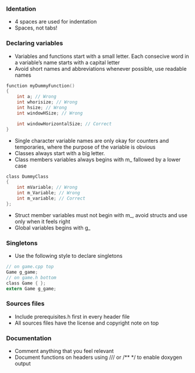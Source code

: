 ### Identation
* 4 spaces are used for indentation
* Spaces, not tabs!

### Declaring variables
* Variables and functions start with a small letter. Each consecive word in a variable’s
name starts with a capital letter
* Avoid short names and abbreviations whenever possible, use readable names

```C
function myDummyFunction()
{
    int a; // Wrong
    int whorisize; // Wrong
    int hsize; // Wrong
    int windowHSize; // Wrong

    int windowHorizontalSize; // Correct
}
```

* Single character variable names are only okay for counters and temporaries, where the purpose of the variable is obvious
* Classes always start with a big letter.
* Class members variables always begins with m_ fallowed by a lower case

```C
class DummyClass
{
    int mVariable; // Wrong
    int m_Variable; // Wrong
    int m_variable; // Correct
};
```

* Struct member variables must not begin with m_, avoid structs and use only when it feels right
* Global variables begins with g_

### Singletons
* Use the following style to declare singletons
```C
// on game.cpp top
Game g_game;
// on game.h bottom
class Game { };
extern Game g_game;
```

### Sources files
* Include prerequisites.h first in every header file
* All sources files have the license and copyright note on top

### Documentation
* Comment anything that you feel relevant
* Document functions on headers using /// or /** */ to enable doxygen output